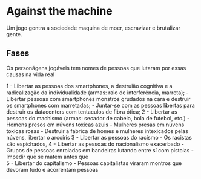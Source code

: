 # Against the machine
Um jogo gontra a sociedade maquina de moer, escravizar e brutalizar gente.

## Fases
Os personágens jogáveis tem nomes de pessoas que lutaram por essas causas na vida real

1 - Libertar as pessoas dos smartphones, a destruião cognitiva e a radicalização da individualidade (armas: raio de interferência, marreta);
    - Libertar pessoas com smartphones monstros grudados na cara e destruir os smartphones com marretadas;
    - Juntar-se com as pessoas libertas para destruir os datacenters com tentaculos de fibra ótica; 
2 - Libertar as pessoas do machismo (armas: secador de cabelo, bola de futebol, etc.)
    - Homens presos em núvens toxicas azuis
    - Mulheres presas em núvens toxicas rosas
    - Destruir a fabrica de homes e mulheres intexicados pelas núvens, libertar o arcoíris
3 - Libertar as pessoas do racismo
    - Os racistas são espichados, 
4 - Libertar as pessoas do nacionalismo exacerbado
    - Grupos de pessoas enroladas em bandeiras lutando entre sí com pistolas
    - Impedir que se matem antes que  
5 - Libertar do capitalismo
    - Pessoas capitalistas viraram montros que devoram tudo e acorrentam pessoas